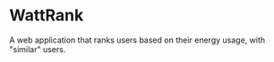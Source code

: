 WattRank
========

A web application that ranks users based on their energy usage, with "similar" users.
